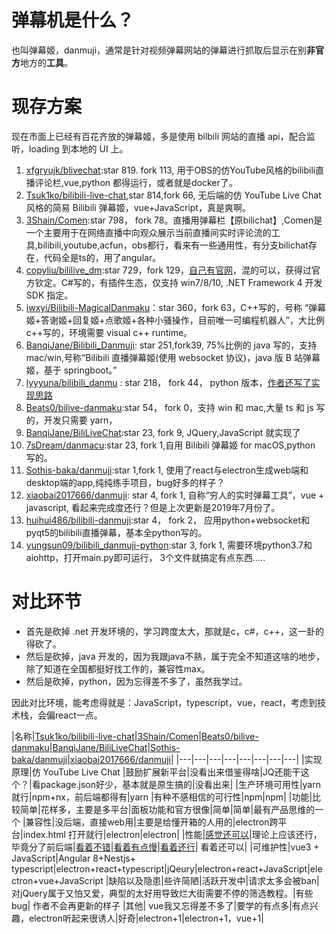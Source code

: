 # 弹幕机是什么？

也叫弹幕姬，danmuji，通常是针对视频弹幕网站的弹幕进行抓取后显示在别**非官方**地方的**工具**。

# 现存方案

现在市面上已经有百花齐放的弹幕姬，多是使用 bilbili 网站的直播 api，配合监听，loading 到本地的 UI 上。
1. [xfgryujk/blivechat](https://github.com/xfgryujk/blivechat):star 819. fork 113, 用于OBS的仿YouTube风格的bilibili直播评论栏,vue,python 都得运行，或者就是docker了。
1. [Tsuk1ko/bilibili-live-chat](https://github.com/Tsuk1ko/bilibili-live-chat),star 814,fork 66, 无后端的仿 YouTube Live Chat 风格的简易 Bilibili 弹幕姬，vue+JavaScript，真是爽啊。
1. [3Shain/Comen](https://github.com/3Shain/Comen):star 798， fork 78。直播用弹幕栏【原bilichat】,Comen是一个主要用于在网络直播中向观众展示当前直播间实时评论流的工具,bilibili,youtube,acfun，obs都行，看来有一些通用性，有分支bilichat存在，代码全是ts的，用了angular。
1. [copyliu/bililive_dm](https://github.com/copyliu/bililive_dm/):star 729，fork 129，[自己有官网](https://www.danmuji.org/)，混的可以，获得过官方钦定。C#写的，有插件生态，仅支持 win7/8/10, .NET Framework 4 开发 SDK 指定。
1. [iwxyi/Bilibili-MagicalDanmaku](https://github.com/iwxyi/Bilibili-MagicalDanmaku)：star 360，fork 63，C++写的，号称 “弹幕姬+答谢姬+回复姬+点歌姬+各种小骚操作，目前唯一可编程机器人”，大比例 c++写的，环境需要 visual c++ runtime。
1. [BanqiJane/Bilibili_Danmuji](https://github.com/BanqiJane/Bilibili_Danmuji): star 251,fork39, 75%比例的 java 写的，支持 mac/win,号称“Bilibili 直播弹幕姬(使用 websocket 协议)，java 版 B 站弹幕姬，基于 springboot。”
1. [lyyyuna/bilibili_danmu](https://github.com/lyyyuna/bilibili_danmu) : star 218， fork 44， python 版本，[作者还写了实现思路](https://www.lyyyuna.com/2016/03/14/bilibili-danmu01/)
1. [Beats0/bilive-danmaku](https://github.com/Beats0/bilive-danmaku):star 54， fork 0，支持 win 和 mac,大量 ts 和 js 写的，开发只需要 yarn，
1. [BanqiJane/BiliLiveChat](https://github.com/BanqiJane/BiliLiveChat):star 23, fork 9, JQuery,JavaScript 就实现了
1. [7sDream/danmacu](https://github.com/7sDream/danmacu):star 23, fork 1,自用 Bilibili 弹幕姬 for macOS,python 写的。 
1. [Sothis-baka/danmuji](https://github.com/Sothis-baka/danmuji):star 1,fork 1, 使用了react与electron生成web端和desktop端的app,纯纯练手项目，bug好多的样子？
1. [xiaobai2017666/danmuji](https://github.com/xiaobai2017666/danmuji): star 4, fork 1, 自称“穷人的实时弹幕工具”，vue + javascript, 看起来完成度还行？但是上次更新是2019年7月份了。
1. [huihui486/bilibili-danmuji](https://github.com/huihui486/bilibili-danmuji):star 4， fork 2， 应用python+websocket和pyqt5的bilibili直播弹幕，基本全python写的。
1. [yungsun09/bilibili_danmuji-python](https://github.com/yungsun09/bilibili_danmuji-python):star 3, fork 1, 需要环境python3.7和aiohttp，打开main.py即可运行， 3个文件就搞定有点东西.....

# 对比环节
- 首先是砍掉 .net 开发环境的，学习跨度太大，那就是c，c#，c++，这一卦的得砍了。
- 然后是砍掉，java 开发的，因为我跟java不熟，属于完全不知道这啥的地步，除了知道在全国都挺好找工作的，兼容性max。
- 然后是砍掉，python，因为忘得差不多了，虽然我学过。

因此对比环境，能考虑得就是：JavaScript，typescript，vue，react，考虑到技术栈，会偏react一点。

|名称|[Tsuk1ko/bilibili-live-chat](https://github.com/Tsuk1ko/bilibili-live-chat)|[3Shain/Comen](https://github.com/3Shain/Comen)|[Beats0/bilive-danmaku](https://github.com/Beats0/bilive-danmaku)|[BanqiJane/BiliLiveChat](https://github.com/BanqiJane/BiliLiveChat)|[Sothis-baka/danmuji](https://github.com/Sothis-baka/danmuji)|[xiaobai2017666/danmuji](https://github.com/xiaobai2017666/danmuji)|
|---|---|---|---|---|---|---|---|
|实现原理|仿 YouTube Live Chat |鼓励扩展新平台|没看出来借鉴得啥|JQ还能干这个？|看package.json好少，基本就是原生搞的|没看出来|
|生产环境可用性|yarn就行|npm+nx，前后端都得有|yarn |有种不感相信的可行性|npm|npm|
|功能|比较简单|花样多，主要是多平台|面板功能和官方很像|简单|简单|最有产品思维的一个
|兼容性|没后端，直接web用|主要是给懂开箱的人用的|electron跨平台|index.html 打开就行|electron|electron|
|性能|[感觉还可以](https://blc.lolicon.app/)|理论上应该还行，毕竟分了前后端|[看着不错](https://www.bilibili.com/video/av328551804)|[看着有点慢](https://banqijane.github.io/BiliLiveChat/)|[看着还行](https://www.bilibili.com/video/BV1Xq4y1S7co/)| 看着还可以|
|可维护性|vue3 + JavaScript|Angular 8+Nestjs+ typescript|electron+react+typescript|jQeury|electron+react+JavaScript|electron+vue+JavaScript
|缺陷以及隐患|些许简陋|活跃开发中|请求太多会被ban|对jQuery属于又怕又爱，典型的太好用导致烂大街需要不停的筛选教程。|有些bug| 作者不会再更新的样子
|其他| vue我又忘得差不多了|要学的有点多|有点兴趣，electron听起来很诱人|好奇|electron+1|electron+1，vue+1|


